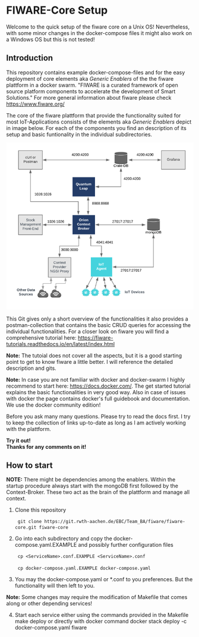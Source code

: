 # FIWARE-Core Setup

Welcome to the quick setup of the fiware core on a Unix OS! Nevertheless, with some
minor changes in the docker-compose files it might also work on a Windows OS but this
is not tested!


## Introduction

This repository contains example docker-compose-files and for the easy
deployment of core elements aka *Generic Enablers* of the the fiware plattform in
a docker swarm. "FIWARE is a curated framework of open source platform components
to accelerate the development of Smart Solutions."
For more general information about fiware please check https://www.fiware.org/ <br>



The core of the fiware plattform that provide the functionality suited for most
IoT-Applications consists of the elements aka *Generic Enablers* depict in image below.
For each of the components you find an description of its setup and basic funtionality
in the individual subdirectories.

![Overview of the core generic enablers of fiware](docs/figures/Overview.png)

This Git gives only a short overview of the functionalities it also provides
a postman-collection that contains the basic CRUD queries for accessing the individual functionalities. For a closer look on fiware you will find a comprehensive tutorial here:
https://fiware-tutorials.readthedocs.io/en/latest/index.html

**Note:** The tutoial does not cover all the aspects, but it is a good starting point to get to know fiware a little better. I will reference the detailed description and gits.

**Note:** In case you are not familiar with docker and docker-swarm I highly recommend
to start here:
https://docs.docker.com/. The get started tutorial explains the basic functionalities
in very good way. Also in case of issues with docker the page contains docker's full guidebook and documentation. We use the docker community edition!

Before you ask many many questions. Please try to read the docs first. I try to keep the collection of links up-to-date as long as I am actively working with the plattform.
<br>

**Try it out!<br>
Thanks for any comments on it!**

## How to start
**NOTE:** There might be dependencies among the enablers. Within the startup procedure
always start with the mongoDB first followed by the Context-Broker. These two act as the
brain of the plattform and manage all context.


1. Clone this repository

        git clone https://git.rwth-aachen.de/EBC/Team_BA/fiware/fiware-core.git fiware-core

2. Go into each subdirectory and copy the docker-compose.yaml.EXAMPLE and possibly further configuration files

        cp <ServiceName>.conf.EXAMPLE <ServiceName>.conf

        cp docker-compose.yaml.EXAMPLE docker-compose.yaml

3. You may the docker-compose.yaml or *.conf to you preferences. But the functionality will then left to you.

  **Note:** Some changes may require the modification of Makefile that comes along or other depending services!

4. Start each service either using the commands provided in the Makefile
        make deploy
or directly with docker command
        docker stack deploy -c docker-compose.yaml fiware
